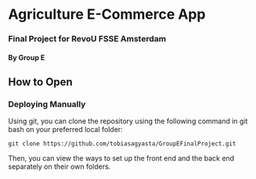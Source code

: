 # Agriculture E-Commerce App

### Final Project for RevoU FSSE Amsterdam

#### By Group E

## How to Open

### Deploying Manually

Using git, you can clone the repository using the following command in git bash on your preferred local folder:

```console
git clone https://github.com/tobiasagyasta/GroupEFinalProject.git
```
Then, you can view the ways to set up the front end and the back end separately on their own folders.
